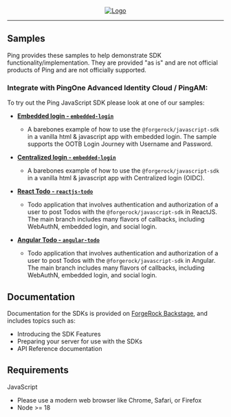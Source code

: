 <p align="center">
  <a href="https://github.com/ForgeRock/sdk-sample-apps">
    <img src="https://cdn.forgerock.com/logo/interim/Logo-PingIdentity-ForgeRock-Hor-FullColor.svg" alt="Logo">
  </a>
  <hr/>
</p>

## Samples

Ping provides these samples to help demonstrate SDK functionality/implementation. They are provided "as is" and are not official products of Ping and are not officially supported.

### Integrate with PingOne Advanced Identity Cloud / PingAM:

To try out the Ping JavaScript SDK please look at one of our samples:

- [**Embedded login - `embedded-login`**](./embedded-login/README.md)

  - A barebones example of how to use the `@forgerock/javascript-sdk` in a vanilla html & javascript app with embedded login. The sample supports the OOTB Login Journey with Username and Password.

- [**Centralized login - `embedded-login`**](./central-login/README.md)

  - A barebones example of how to use the `@forgerock/javascript-sdk` in a vanilla html & javascript app with Centralized login (OIDC).


- [**React Todo - `reactjs-todo`**](./reactjs-todo/README.md)

  - Todo application that involves authentication and authorization of a user to post Todos with the `@forgerock/javascript-sdk` in ReactJS.
    The main branch includes many flavors of callbacks, including WebAuthN, embedded login, and social login.

- [**Angular Todo - `angular-todo`**](./angular-todo/README.md)
  
  - Todo application that involves authentication and authorization of a user to post Todos with the `@forgerock/javascript-sdk` in Angular.
    The main branch includes many flavors of callbacks, including WebAuthN, embedded login, and social login.


## Documentation

Documentation for the SDKs is provided on [ForgeRock Backstage](https://docs.pingidentity.com/sdks/latest/index.html), and includes topics such as:

- Introducing the SDK Features
- Preparing your server for use with the SDKs
- API Reference documentation

## Requirements

JavaScript
- Please use a modern web browser like Chrome, Safari, or Firefox
- Node >= 18

